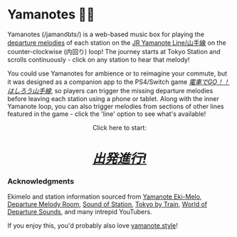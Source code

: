 # Yamanotes 🚉🎶

Yamanotes (\/jamano͡ʊts/) is a web-based music box for playing the [departure melodies](https://en.wikipedia.org/wiki/Train_melody) of each station on the [JR Yamanote Line/山手線](https://en.wikipedia.org/wiki/Yamanote_Line) on the counter-clockwise (内回り) loop! The journey starts at Tokyo Station and scrolls continuously - click on any station to hear that melody!

You could use Yamanotes for ambience or to reimagine your commute, but it was designed as a companion app to the PS4/Switch game [*電車でGO！！はしろう山手線*](https://ja.wikipedia.org/wiki/%E9%9B%BB%E8%BB%8A%E3%81%A7GO!#%E9%9B%BB%E8%BB%8A%E3%81%A7GO!!_%E3%81%AF%E3%81%97%E3%82%8D%E3%81%86%E5%B1%B1%E6%89%8B%E7%B7%9A), so players can trigger the missing departure melodies before leaving each station using a phone or tablet. Along with the inner Yamanote loop, you can also trigger melodies from sections of other lines featured in the game - click the 'line' option to see what's available!

<p align = "center"> Click here to start:</p>
<h1 align = "center"><a href="https://morgansleeper.github.io/Yamanotes/"><b><i>出発進行!</a></b></i></h1>

### Acknowledgments

Ekimelo and station information sourced from [Yamanote Eki-Melo](https://yamanote.tumblr.com/), [Departure Melody Room](http://dilettante.yukihotaru.com/index.html), [Sound of Station](http://melody.pos.to/index.html), [Tokyo by Train](https://tokyobytrain.com/reference/every-yamanote-line-platform-melody/), [World of Departure Sounds](http://kaigansansei.ehoh.net/index.html), and many intrepid YouTubers.

If you enjoy this, you'd probably also love [yamanote.style](http://yamanote.style/)!
